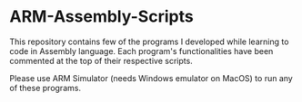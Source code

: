 # ARM-Assembly-Scripts

This repository contains few of the programs I developed while learning to code in Assembly language. Each program's functionalities have been commented at the top of their respective scripts. 

Please use ARM Simulator (needs Windows emulator on MacOS) to run any of these programs.
